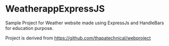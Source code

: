 # WeatherappExpressJS
Sample Project for Weather website made using ExpressJs and HandleBars for education purpose. 

Project is derived from https://github.com/thapatechnical/webproject
